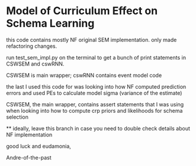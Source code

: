 # Model of Curriculum Effect on Schema Learning

this code contains mostly NF original SEM implementation. only made refactoring changes. 

run test_sem_impl.py on the terminal to get a bunch of print statements in CSWSEM and cswRNN. 

CSWSEM is main wrapper; cswRNN contains event model code

the last I used this code for was looking into how NF computed prediction errors and used PEs to calculate model sigma (variance of the estimate)

CSWSEM, the main wrapper, contains assert statements that I was using when looking into how to compute crp priors and likelihoods for schema selection

** ideally, leave this branch in case you need to double check details about NF implementation

good luck
and eudamonia,

Andre-of-the-past



